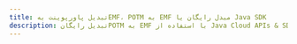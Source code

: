 ---title: تبدیل پاورپوینت بهEMF، POTM به EMF مبدل رایگان یا Java SDKdescription: تبدیل رایگانPOTM به EMF با استفاده از Java Cloud APIs & SDK. همچنین اسناد Microsoft PowerPoint را در Cloud ایجاد، ویرایش و رندر کنید.---